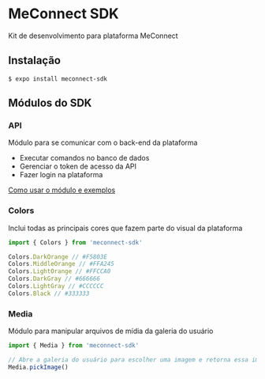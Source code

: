 # MeConnect SDK

Kit de desenvolvimento para plataforma MeConnect

## Instalação

````shell
$ expo install meconnect-sdk
````

## Módulos do SDK

### API

Módulo para se comunicar com o back-end da plataforma

- Executar comandos no banco de dados
- Gerenciar o token de acesso da API
- Fazer login na plataforma

[Como usar o módulo e exemplos](./src/api/README.md)

### Colors

Inclui todas as principais cores que fazem parte do visual da plataforma

````javascript
import { Colors } from 'meconnect-sdk'

Colors.DarkOrange // #F5803E
Colors.MiddleOrange // #FFA245
Colors.LightOrange // #FFCCA0
Colors.DarkGray // #666666
Colors.LightGray // #CCCCCC
Colors.Black // #333333
````

### Media

Módulo para manipular arquivos de mídia da galeria do usuário

````javascript
import { Media } from 'meconnect-sdk'

// Abre a galeria do usuário para escolher uma imagem e retorna essa imagem
Media.pickImage()
````

